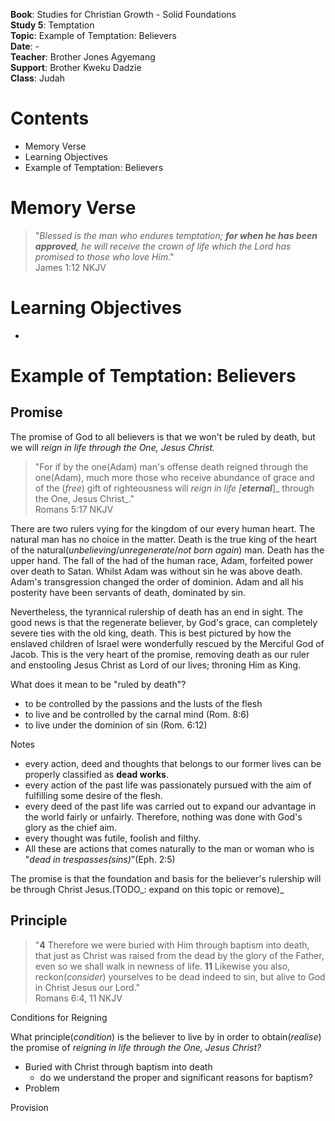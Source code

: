 **Book**: Studies for Christian Growth - Solid Foundations  
**Study 5**: Temptation  
**Topic**: Example of Temptation: Believers  
**Date**: -  
**Teacher**: Brother Jones Agyemang  
**Support**: Brother Kweku Dadzie  
**Class**: Judah

# **Contents**

* Memory Verse
* Learning Objectives
* Example of Temptation: Believers

# Memory Verse

> "_Blessed is the man who endures temptation; **for when he has been approved**, he will receive the crown of life which the Lord has promised to those who love Him_."  
> James 1:12 NKJV

# Learning Objectives

* 
# Example of Temptation: Believers

## Promise

The promise of God to all believers is that we won't be ruled by death, but we will _reign in life through the One, Jesus Christ._

> "For if by the one\(Adam\) man's offense death reigned through the one\(Adam\), much more those who receive abundance of grace and of the \(_free_\) gift of righteousness will _reign in life _\[_**eternal**_\]_ through the One, Jesus Christ_."  
> Romans 5:17 NKJV

There are two rulers vying for the kingdom of our every human heart. The natural man has no choice in the matter. Death is the true king of the heart of the natural\(_unbelieving_/_unregenerate_/_not born again_\) man. Death has the upper hand. The fall of the had of the human race, Adam, forfeited power over death to Satan. Whilst Adam was without sin he was above death. Adam's transgression changed the order of dominion. Adam and all his posterity have been servants of death, dominated by sin.

Nevertheless, the tyrannical rulership of death has an end in sight. The good news is that the regenerate believer, by God's grace, can completely severe ties with the old king, death. This is best pictured by how the enslaved children of Israel were wonderfully rescued by the Merciful God of Jacob. This is the very heart of the promise, removing death as our ruler and enstooling Jesus Christ as Lord of our lives; throning Him as King.

What does it mean to be "ruled by death"?

* to be controlled by the passions and the lusts of the flesh  
* to live and be controlled by the carnal mind \(Rom. 8:6\)  
* to live under the dominion of sin \(Rom. 6:12\)

Notes

* every action, deed and thoughts that belongs to our former lives can be properly classified as **dead works**. 
* every action of the past life was passionately pursued with the aim of fulfilling some desire of the flesh. 
* every deed of the past life was carried out to expand our advantage in the world fairly or unfairly. Therefore, nothing was done with God's glory as the chief aim. 
* every thought was futile, foolish and filthy. 
* All these are actions that comes naturally to the man or woman who is "_dead in trespasses\(sins\)_"\(Eph. 2:5\)

The promise is that the foundation and basis for the believer's rulership will be through Christ Jesus.\(TODO_: expand on this topic or remove\)_

## Principle

> "**4** Therefore we were buried with Him through baptism into death, that just as Christ was raised from the dead by the glory of the Father, even so we shall walk in newness of life. **11** Likewise you also, reckon\(_consider_\) yourselves to be dead indeed to sin, but alive to God in Christ Jesus our Lord."  
> Romans 6:4, 11 NKJV

Conditions for Reigning

What principle\(_condition_\) is the believer to live by in order to obtain\(_realise_\) the promise of _reigning in life through the One, Jesus Christ?_

* Buried with Christ through baptism into death
  * do we understand the proper and significant reasons for baptism?
* Problem

Provision


